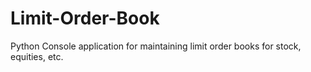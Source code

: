 # Limit-Order-Book
Python Console application for maintaining limit order books for stock, equities, etc.
